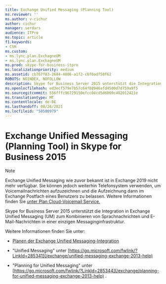 ```yaml
---
title: Exchange Unified Messaging (Planning Tool)
ms.reviewer: ''
ms.author: v-cichur
author: cichur
manager: serdars
audience: ITPro
ms.topic: article
f1.keywords:
- CSH
ms.custom:
- ms.lync.plan.ExchagneUM
- ms.lync.plan.ExchagneUM
ms.prod: skype-for-business-itpro
ms.localizationpriority: medium
ms.assetid: cb767f83-2684-4006-a1f2-c6f0adf50f62
ROBOTS: NOINDEX, NOFOLLOW
description: Skype for Business Server 2015 unterstützt die Integration in Exchange Unified Messaging (UM) zum Kombinieren von Sprachnachrichten und E-Mail-Nachrichten in einer einzigen Messaginginfrastruktur.
ms.openlocfilehash: ed3ecf579e7b57c64f88946afd4500d7d759a9f5
ms.sourcegitcommit: 556fffc96729150efcc04cd5d6069c402012421e
ms.translationtype: MT
ms.contentlocale: de-DE
ms.lasthandoff: 08/26/2021
ms.locfileid: "58580979"
---
```

# <a name="exchange-unified-messaging-planning-tool-in-skype-for-business-2015"></a>Exchange Unified Messaging (Planning Tool) in Skype for Business 2015

> [!NOTE]
> Exchange Unified Messaging wie zuvor bekannt ist in Exchange 2019 nicht mehr verfügbar. Sie können jedoch weiterhin Telefonsystem verwenden, um Voicemailnachrichten aufzuzeichnen und die Aufzeichnung dann im Exchange Postfach eines Benutzers zu belassen. Weitere Informationen finden Sie [unter Plan Cloud-Voicemail Service.](../../../../sfbhybrid/hybrid/plan-cloud-voicemail.md)

Skype for Business Server 2015 unterstützt die Integration in Exchange Unified Messaging (UM) zum Kombinieren von Sprachnachrichten und E-Mail-Nachrichten in einer einzigen Messaginginfrastruktur.

Weitere Informationen finden Sie unter:

- [Planen der Exchange Unified Messaging-Integration](/previous-versions/office/lync-server-2013/lync-server-2013-planning-for-exchange-unified-messaging-integration)

- "Unified Messaging" unter [https://go.microsoft.com/fwlink/?LinkId=285341](/exchange/unified-messaging-exchange-2013-help)

- "Planning for Unified Messaging" unter [https://go.microsoft.com/fwlink/?LinkId=285344](/exchange/planning-for-unified-messaging-exchange-2013-help) .
